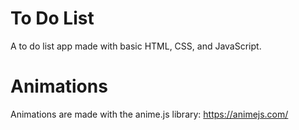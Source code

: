 # To Do List
A to do list app made with basic HTML, CSS, and JavaScript.

# Animations
Animations are made with the anime.js library: https://animejs.com/
